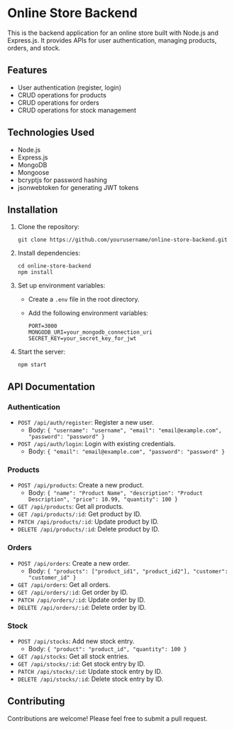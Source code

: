 # Online Store Backend

This is the backend application for an online store built with Node.js and Express.js. It provides APIs for user authentication, managing products, orders, and stock.

## Features

- User authentication (register, login)
- CRUD operations for products
- CRUD operations for orders
- CRUD operations for stock management

## Technologies Used

- Node.js
- Express.js
- MongoDB
- Mongoose
- bcryptjs for password hashing
- jsonwebtoken for generating JWT tokens

## Installation

1. Clone the repository:

   ```
   git clone https://github.com/yourusername/online-store-backend.git
   ```

2. Install dependencies:

   ```
   cd online-store-backend
   npm install
   ```

3. Set up environment variables:
   - Create a `.env` file in the root directory.
   - Add the following environment variables:

     ```
     PORT=3000
     MONGODB_URI=your_mongodb_connection_uri
     SECRET_KEY=your_secret_key_for_jwt
     ```

4. Start the server:

   ```
   npm start
   ```

## API Documentation

### Authentication

- `POST /api/auth/register`: Register a new user.
  - Body: `{ "username": "username", "email": "email@example.com", "password": "password" }`
- `POST /api/auth/login`: Login with existing credentials.
  - Body: `{ "email": "email@example.com", "password": "password" }`

### Products

- `POST /api/products`: Create a new product.
  - Body: `{ "name": "Product Name", "description": "Product Description", "price": 10.99, "quantity": 100 }`
- `GET /api/products`: Get all products.
- `GET /api/products/:id`: Get product by ID.
- `PATCH /api/products/:id`: Update product by ID.
- `DELETE /api/products/:id`: Delete product by ID.

### Orders

- `POST /api/orders`: Create a new order.
  - Body: `{ "products": ["product_id1", "product_id2"], "customer": "customer_id" }`
- `GET /api/orders`: Get all orders.
- `GET /api/orders/:id`: Get order by ID.
- `PATCH /api/orders/:id`: Update order by ID.
- `DELETE /api/orders/:id`: Delete order by ID.

### Stock

- `POST /api/stocks`: Add new stock entry.
  - Body: `{ "product": "product_id", "quantity": 100 }`
- `GET /api/stocks`: Get all stock entries.
- `GET /api/stocks/:id`: Get stock entry by ID.
- `PATCH /api/stocks/:id`: Update stock entry by ID.
- `DELETE /api/stocks/:id`: Delete stock entry by ID.

## Contributing

Contributions are welcome! Please feel free to submit a pull request.
